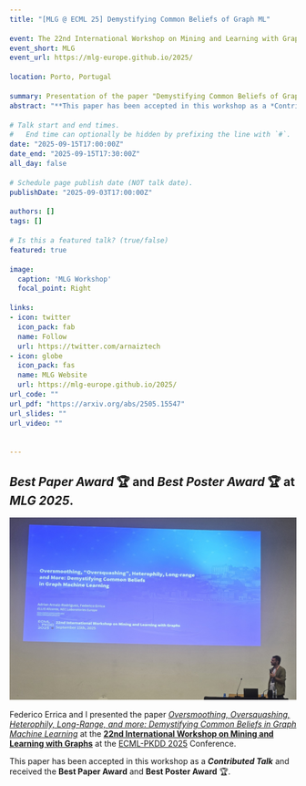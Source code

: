 ```yaml
---
title: "[MLG @ ECML 25] Demystifying Common Beliefs of Graph ML"

event: The 22nd International Workshop on Mining and Learning with Graphs (MLG) at ECML PKDD 2025
event_short: MLG
event_url: https://mlg-europe.github.io/2025/

location: Porto, Portugal

summary: Presentation of the paper "Demystifying Common Beliefs of Graph ML" (with Federico Errica) at the 22nd International Workshop on Mining and Learning with Graphs (MLG) at ECML PKDD 2025.
abstract: "**This paper has been accepted in this workshop as a *Contributed Talk***. After a renaissance phase in which researchers revisited the message-passing paradigm through the lens of deep learning, the graph machine learning community shifted its attention towards a deeper and practical understanding of message-passing's benefits and limitations. In this position paper, we notice how the fast pace of progress around the topics of oversmoothing and oversquashing, the homophily-heterophily dichotomy, and long-range tasks, came with the consolidation of commonly accepted beliefs and assumptions that are not always true nor easy to distinguish from each other. We argue that this has led to ambiguities around the investigated problems, preventing researchers from focusing on and addressing precise research questions while causing a good amount of misunderstandings. Our contribution wants to make such common beliefs explicit and encourage critical thinking around these topics, supported by simple but noteworthy counterexamples. The hope is to clarify the distinction between the different issues and promote separate but intertwined research directions to address them."

# Talk start and end times.
#   End time can optionally be hidden by prefixing the line with `#`.
date: "2025-09-15T17:00:00Z"
date_end: "2025-09-15T17:30:00Z"
all_day: false

# Schedule page publish date (NOT talk date).
publishDate: "2025-09-03T17:00:00Z"

authors: []
tags: []

# Is this a featured talk? (true/false)
featured: true

image:
  caption: 'MLG Workshop'
  focal_point: Right

links:
- icon: twitter
  icon_pack: fab
  name: Follow
  url: https://twitter.com/arnaiztech
- icon: globe
  icon_pack: fas
  name: MLG Website
  url: https://mlg-europe.github.io/2025/
url_code: ""
url_pdf: "https://arxiv.org/abs/2505.15547"
url_slides: ""
url_video: ""


---
```


## *Best Paper Award* :trophy:  and *Best Poster Award* :trophy: at *MLG 2025*.

![First person picture](adriMLG.jpg "First person picture")

Federico Errica and I presented the paper [*Oversmoothing, Oversquashing, Heterophily, Long-Range, and more: Demystifying Common Beliefs in Graph Machine Learning*](https://arxiv.org/abs/2505.15547) at the **[22nd International Workshop on Mining and Learning with Graphs](https://mlg-europe.github.io/2025/)** at the [ECML-PKDD 2025](https://ecmlpkdd.org/2025/) Conference.

This paper has been accepted in this workshop as a ***Contributed Talk*** and received the **Best Paper Award** and **Best Poster Award** :trophy:.
